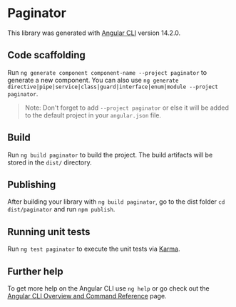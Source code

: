 # Paginator

This library was generated with [Angular CLI](https://github.com/angular/angular-cli) version 14.2.0.

## Code scaffolding

Run `ng generate component component-name --project paginator` to generate a new component. You can also use `ng generate directive|pipe|service|class|guard|interface|enum|module --project paginator`.
> Note: Don't forget to add `--project paginator` or else it will be added to the default project in your `angular.json` file. 

## Build

Run `ng build paginator` to build the project. The build artifacts will be stored in the `dist/` directory.

## Publishing

After building your library with `ng build paginator`, go to the dist folder `cd dist/paginator` and run `npm publish`.

## Running unit tests

Run `ng test paginator` to execute the unit tests via [Karma](https://karma-runner.github.io).

## Further help

To get more help on the Angular CLI use `ng help` or go check out the [Angular CLI Overview and Command Reference](https://angular.io/cli) page.
